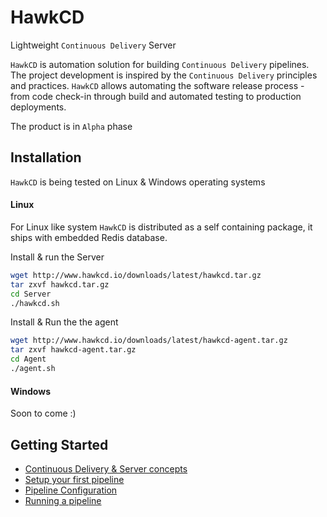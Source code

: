 
HawkCD
=======
Lightweight ``Continuous Delivery`` Server

``HawkCD`` is automation solution for building ``Continuous Delivery`` pipelines.
The project development is inspired by the ``Continuous Delivery`` principles and practices. ``HawkCD`` allows automating the software release process - from code check-in through build and automated testing to production deployments.

The product is in ``Alpha`` phase

Installation
------------

``HawkCD`` is being tested on Linux & Windows operating systems

#### Linux
For Linux like system ``HawkCD`` is distributed as a self containing package, it ships with embedded Redis database.

Install & run the Server

```sh
wget http://www.hawkcd.io/downloads/latest/hawkcd.tar.gz
tar zxvf hawkcd.tar.gz
cd Server
./hawkcd.sh
```

Install & Run the the agent

```sh
wget http://www.hawkcd.io/downloads/latest/hawkcd-agent.tar.gz
tar zxvf hawkcd-agent.tar.gz
cd Agent
./agent.sh
```


#### Windows

Soon to come :)

Getting Started
----------------

* [Continuous Delivery & Server concepts](/concepts)
* [Setup your first pipeline](configuration/#set-up-a-pipeline)
* [Pipeline Configuration](/configuration/#pipeline-configuration)
* [Running a pipeline](/configuration/#running-a-pipeline)
